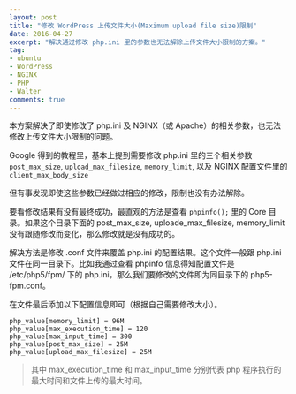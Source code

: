 ```yaml
---
layout: post
title: "修改 WordPress 上传文件大小(Maximum upload file size)限制"
date: 2016-04-27
excerpt: "解决通过修改 php.ini 里的参数也无法解除上传文件大小限制的方案。"
tag:
- ubuntu
- WordPress
- NGINX
- PHP
- Walter
comments: true
---
```


本方案解决了即使修改了 php.ini 及 NGINX（或 Apache）的相关参数，也无法修改上传文件大小限制的问题。

Google 得到的教程里，基本上提到需要修改 php.ini 里的三个相关参数 <code>post_max_size</code>, <code>upload_max_filesize</code>, <code>memory_limit</code>, 以及 NGINX 配置文件里的 <code>client_max_body_size</code>

但有事发现即使这些参数已经做过相应的修改，限制也没有办法解除。

要看修改结果有没有最终成功，最直观的方法是查看 <code>phpinfo();</code> 里的 Core 目录。如果这个目录下面的 post_max_size, uploade_max_filesize, memory_limit 没有跟随修改而变化，那么修改就是没有成功的。

解决方法是修改 .conf 文件来覆盖 php.ini 的配置结果。这个文件一般跟 php.ini 文件在同一目录下。比如我通过查看 phpinfo 信息得知配置文件是 /etc/php5/fpm/ 下的 php.ini，那么我们要修改的文件即为同目录下的 php5-fpm.conf。

在文件最后添加以下配置信息即可（根据自己需要修改大小）。

    php_value[memory_limit] = 96M
    php_value[max_execution_time] = 120
    php_value[max_input_time] = 300
    php_value[post_max_size] = 25M
    php_value[upload_max_filesize] = 25M

>其中 max_execution_time 和 max_input_time 分别代表 php 程序执行的最大时间和文件上传的最大时间。
